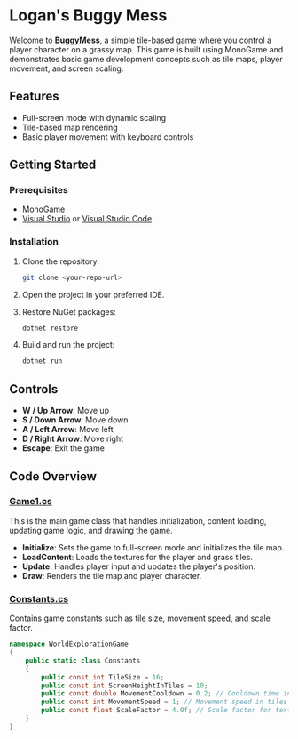 # Logan's Buggy Mess

Welcome to **BuggyMess**, a simple tile-based game where you control a player character on a grassy map. This game is built using MonoGame and demonstrates basic game development concepts such as tile maps, player movement, and screen scaling.

## Features

- Full-screen mode with dynamic scaling
- Tile-based map rendering
- Basic player movement with keyboard controls

## Getting Started

### Prerequisites

- [MonoGame](http://www.monogame.net/downloads/)
- [Visual Studio](https://visualstudio.microsoft.com/) or [Visual Studio Code](https://code.visualstudio.com/)

### Installation

1. Clone the repository:
    ```sh
    git clone <your-repo-url>
    ```
2. Open the project in your preferred IDE.

3. Restore NuGet packages:
    ```sh
    dotnet restore
    ```

4. Build and run the project:
    ```sh
    dotnet run
    ```

## Controls

- **W / Up Arrow**: Move up
- **S / Down Arrow**: Move down
- **A / Left Arrow**: Move left
- **D / Right Arrow**: Move right
- **Escape**: Exit the game

## Code Overview

### [Game1.cs](http://_vscodecontentref_/0)

This is the main game class that handles initialization, content loading, updating game logic, and drawing the game.

- **Initialize**: Sets the game to full-screen mode and initializes the tile map.
- **LoadContent**: Loads the textures for the player and grass tiles.
- **Update**: Handles player input and updates the player's position.
- **Draw**: Renders the tile map and player character.

### [Constants.cs](http://_vscodecontentref_/1)

Contains game constants such as tile size, movement speed, and scale factor.

```csharp
namespace WorldExplorationGame
{
    public static class Constants
    {
        public const int TileSize = 16;
        public const int ScreenHeightInTiles = 10;
        public const double MovementCooldown = 0.2; // Cooldown time in seconds
        public const int MovementSpeed = 1; // Movement speed in tiles
        public const float ScaleFactor = 4.0f; // Scale factor for textures
    }
}
